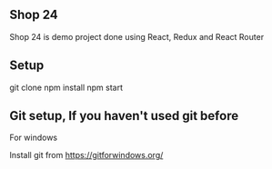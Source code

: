 ## Shop 24
Shop 24 is demo project done using React, Redux and React Router

## Setup

git clone 
npm install
npm start

## Git setup, If you haven't used git before

For windows

Install git from https://gitforwindows.org/